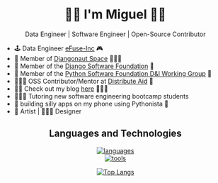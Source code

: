 <h1 align="center">✋🏽 I'm Miguel ✋🏽</h1> 

<p align="center">
Data Engineer | Software Engineer | Open-Source Contributor <br>
  
  - 🕹️ Data Engineer [eFuse-Inc](https://efuse.gg/) 🎮
  - 🚀 Member of [Djangonaut Space](https://djangonaut.space/) 🧑🏾‍🚀
  - 💜 Member of the [Django Software Foundation](https://www.djangoproject.com/foundation/individual-members/) 💚
  - 🐍 Member of the [Python Software Foundation D&I Working Group](https://wiki.python.org/psf/DiversityandInclusionWG) 🐍
  - 👨🏽‍💻 OSS Contributor/Mentor at [Distribute Aid](https://github.com/distributeaid) 🚛
  - ✍🏽 Check out my blog [here](https://medium.com/@miguel-codes) 👨🏽‍💻 
  - 👨🏽‍🏫 Tutoring new software engineering bootcamp students
  - 📱 building silly apps on my phone using Pythonista 🐍
  - 🎨 Artist | 👨🏽‍🎨 Designer

</p>

<h2 align="center">Languages and Technologies</h2>
<p align="center">
  <a href="#">
    <img src="https://skillicons.dev/icons?i=py,javascript,typescript,postgres,git,github,githubactions" alt="languages" /> </br>
    <img src="https://skillicons.dev/icons?i=mongodb,discord,docker,vscode,kubernetes,aws,figma" alt="tools" />
    
  </a>
</p>

<p align="center"><a href="#">
    <img src="https://github-readme-stats.vercel.app/api/top-langs/?username=guel-codes&layout=compact&theme=aura_dark&count_private=true&hide_border=true&bg_color=0d1117" alt="Top Langs">
</a></p>
